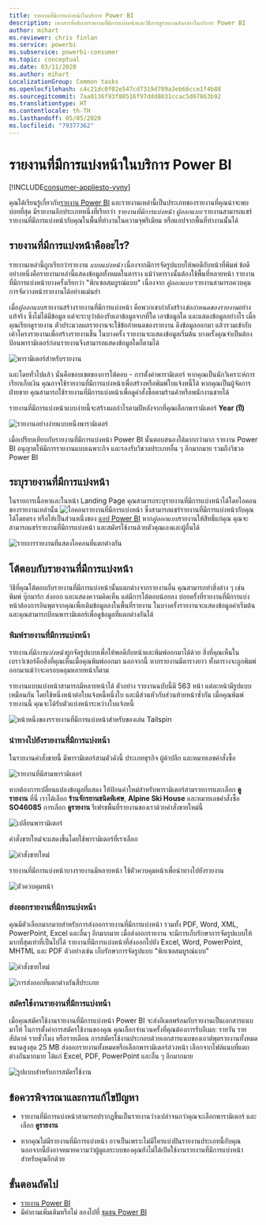 ```yaml
---
title: รายงานที่มีการแบ่งหน้าในบริการ Power BI
description: เอกสารที่อธิบายรายงานที่มีการแบ่งหน้าและวิธีการดูรายงานดังกล่าวในบริการ Power BI
author: mihart
ms.reviewer: chris finlan
ms.service: powerbi
ms.subservice: powerbi-consumer
ms.topic: conceptual
ms.date: 03/11/2020
ms.author: mihart
LocalizationGroup: Common tasks
ms.openlocfilehash: c4c21dc0f02e547cd7319d789a3eb66cce1f4b88
ms.sourcegitcommit: 7aa0136f93f88516f97ddd8031ccac5d07863b92
ms.translationtype: HT
ms.contentlocale: th-TH
ms.lasthandoff: 05/05/2020
ms.locfileid: "79377362"
---
```

# <a name="paginated-reports-in-the-power-bi-service"></a>รายงานที่มีการแบ่งหน้าในบริการ Power BI

[!INCLUDE[consumer-appliesto-yyny](../includes/consumer-appliesto-yyny.md)]

คุณได้เรียนรู้เกี่ยวกับ[รายงาน Power BI](end-user-reports.md) และรายงานเหล่านี้เป็นประเภทของรายงานที่คุณน่าจะพบบ่อยที่สุด มีรายงานอีกประเภทหนึ่งที่เรียกว่า *รายงานที่มีการแบ่งหน้า* *ผู้ออกแบบ* รายงานสามารถแชร์รายงานที่มีการแบ่งหน้ากับคุณในพื้นที่ทำงานในความจุพรีเมียม หรือแอปจากพื้นที่ทำงานนั้นได้ 

## <a name="what-is-a-paginated-report"></a>รายงานที่มีการแบ่งหน้าคืออะไร?

รายงานเหล่านี้ถูกเรียกว่ารายงาน *แบบแบ่งหน้า* เนื่องจากมีการจัดรูปแบบให้พอดีกับหน้าที่พิมพ์ ข้อดีอย่างหนึ่งคือรายงานเหล่านี้แสดงข้อมูลทั้งหมดในตาราง แม้ว่าตารางนั้นต้องใช้พื้นที่หลายหน้า รายงานที่มีการแบ่งหน้าบางครั้งเรียกว่า "พิกเซลสมบูรณ์แบบ" เนื่องจาก *ผู้ออกแบบ* รายงานสามารถควบคุมการจัดวางหน้ารายงานได้อย่างแม่นยำ

เมื่อ*ผู้ออกแบบ*รายงานสร้างรายงานที่มีการแบ่งหน้า คือพวกเขากำลังสร้าง*ข้อกำหนดของรายงาน*อย่างแท้จริง ซึ่งไม่ได้มีข้อมูล แต่จะระบุว่าต้องรับเอาข้อมูลจากที่ใด เอาข้อมูลใด และแสดงข้อมูลอย่างไร เมื่อคุณเรียกดูรายงาน ตัวประมวลผลรายงานจะใช้ข้อกำหนดของรายงาน ดึงข้อมูลออกมา แล้วรวมเข้ากับเค้าโครงรายงานเพื่อสร้างรายงานขึ้น ในบางครั้ง รายงานจะแสดงข้อมูลเริ่มต้น บางครั้งคุณจำเป็นต้องป้อนพารามิเตอร์ก่อนรายงานจึงสามารถแสดงข้อมูลใดก็ตามได้ 

   ![พารามิเตอร์สำหรับรายงาน](./media/end-user-paginated-report/power-bi-report-parameters.png)

และโดยทั่วไปแล้ว นั่นคือขอบเขตของการโต้ตอบ - การตั้งค่าพารามิเตอร์ หากคุณเป็นนักวิเคราะห์การเรียกเก็บเงิน คุณอาจใช้รายงานที่มีการแบ่งหน้าเพื่อสร้างหรือพิมพ์ใบแจ้งหนี้ได้ หากคุณเป็นผู้จัดการฝ่ายขาย คุณสามารถใช้รายงานที่มีการแบ่งหน้าเพื่อดูคำสั่งซื้อตามร้านค้าหรือพนักงานขายได้ 

รายงานที่มีการแบ่งหน้าแบบง่ายนี้จะสร้างผลกำไรตามปีหลังจากที่คุณเลือกพารามิเตอร์ **Year (ปี)** 

![รายงานอย่างง่ายแบบหนึ่งพารามิเตอร์](./media/end-user-paginated-report/power-bi-report-simple.png)

เมื่อเปรียบเทียบกับรายงานที่มีการแบ่งหน้า Power BI นั้นตอบสนองได้มากกว่ามาก รายงาน Power BI อนุญาตให้มีการรายงานแบบเฉพาะกิจ และรองรับวิชวลประเภทอื่น ๆ อีกมากมาย รวมถึงวิชวล Power BI

## <a name="identify-a-paginated-report"></a>ระบุรายงานที่มีการแบ่งหน้า

ในรายการเนื้อหาและในหน้า Landing Page คุณสามารถระบุรายงานที่มีการแบ่งหน้าได้โดยไอคอนของรายงานเหล่านั้น ![ไอคอนรายงานที่มีการแบ่งหน้า](media/end-user-paginated-report/power-bi-report-icon.png)  ซึ่งสามารถแชร์รายงานที่มีการแบ่งหน้ากับคุณได้โดยตรง หรือให้เป็นส่วนหนึ่งของ [แอป Power BI](end-user-apps.md) หาก*ผู้ออกแบบ*รายงานให้สิทธิ์แก่คุณ คุณจะสามารถแชร์รายงานที่มีการแบ่งหน้า และสมัครใช้งานด้วยตัวคุณเองและผู้อื่นได้

![รายการรายงานที่แสดงไอคอนที่แตกต่างกัน](./media/end-user-paginated-report/power-bi-report-list.png)

## <a name="interact-with-a-paginated-report"></a>โต้ตอบกับรายงานที่มีการแบ่งหน้า

วิธีที่คุณโต้ตอบกับรายงานที่มีการแบ่งหน้านั้นแตกต่างจากรายงานอื่น คุณสามารถทำสิ่งต่าง ๆ เช่น พิมพ์ บุ๊กมาร์ก ส่งออก และแสดงความคิดเห็น แต่มีการโต้ตอบน้อยลง บ่อยครั้งที่รายงานที่มีการแบ่งหน้าต้องการอินพุตจากคุณเพื่อเติมข้อมูลลงในพื้นที่รายงาน  ในบางครั้งรายงานจะแสดงข้อมูลค่าเริ่มต้น และคุณสามารถป้อนพารามิเตอร์เพื่อดูข้อมูลที่แตกต่างกันได้

### <a name="print-a-paginated-report"></a>พิมพ์รายงานที่มีการแบ่งหน้า

รายงาน*ที่มีการแบ่งหน้า*ถูกจัดรูปแบบเพื่อให้พอดีกับหน้าและพิมพ์ออกมาได้ด้วย สิ่งที่คุณเห็นในเบราว์เซอร์คือสิ่งที่คุณเห็นเมื่อคุณพิมพ์ออกมา นอกจากนี้ หากรายงานมีตารางยาว ทั้งตารางจะถูกพิมพ์ออกมาแม้ว่าจะครอบคลุมหลายหน้าก็ตาม 

รายงานแบบแบ่งหน้าสามารถมีหลายหน้าได้ ตัวอย่าง รายงานฉบับนี้มี 563 หน้า แต่ละหน้ามีรูปแบบเหมือนกัน โดยใช้หนึ่งหน้าต่อใบแจ้งหนี้หนึ่งใบ และมีส่วนหัวกับส่วนท้ายหน้าซ้ำกัน เมื่อคุณพิมพ์รายงานนี้ คุณจะได้รับตัวแบ่งหน้าระหว่างใบแจ้งหนี้

   ![หน้าหนึ่งของรรายงานที่มีการแบ่งหน้าสำหรับของเล่น Tailspin](./media/end-user-paginated-report/power-bi-paginated-500.png)


### <a name="navigate-the-paginated-report"></a>นำทางไปยังรายงานที่มีการแบ่งหน้า

ในรายงานคำสั่งขายนี้ มีพารามิเตอร์สามตัวดังนี้ ประเภทธุรกิจ ผู้ค้าปลีก และหมายเลขคำสั่งซื้อ 

![รายงานที่มีสามพารามิเตอร์](./media/end-user-paginated-report/power-bi-parameter.png)

หากต้องการเปลี่ยนแปลงข้อมูลที่แสดง ให้ป้อนค่าใหม่สำหรับพารามิเตอร์สามรายการและเลือก **ดูรายงาน** ที่นี่ เราได้เลือก **ร้านจักรยานชนิดพิเศษ**, **Alpine Ski House** และหมายเลขคำสั่งซื้อ **SO46085** การเลือก **ดูรายงาน** รีเฟรชพื้นที่รายงานของเราด้วยคำสั่งขายใหม่นี้

![เปลี่ยนพารามิเตอร์](./media/end-user-paginated-report/power-bi-order.png)

คำสั่งขายใหม่จะแสดงขึ้นโดยใช้พารามิเตอร์ที่เราเลือก 

![คำสั่งขายใหม่](./media/end-user-paginated-report/power-bi-new-order.png)

รายงานที่มีการแบ่งหน้าบางรายงานมีหลายหน้า  ใช้ตัวควบคุมหน้าเพื่อนำทางไปยังรายงาน 

![ตัวควบคุมหน้า](./media/end-user-paginated-report/power-bi-page.png)

### <a name="export-the-paginated-report"></a>ส่งออกรายงานที่มีการแบ่งหน้า
คุณมีตัวเลือกมากมายสำหรับการส่งออกรายงานที่มีการแบ่งหน้า รวมทั้ง PDF, Word, XML, PowerPoint, Excel และอื่นๆ อีกมากมาย เมื่อส่งออกรายงาน จะมีการเก็บรักษาการจัดรูปแบบให้มากที่สุดเท่าที่เป็นไปได้ รายงานที่มีการแบ่งหน้าที่ส่งออกไปยัง Excel, Word, PowerPoint, MHTML และ PDF ตัวอย่างเช่น เก็บรักษาการจัดรูปแบบ "พิกเซลสมบูรณ์แบบ" 

![คำสั่งขายใหม่](./media/end-user-paginated-report/power-bi-exporting.png)

![การส่งออกที่แตกต่างกันสี่ประเภท](./media/end-user-paginated-report/power-bi-four.png)

### <a name="subscribe-to-the-paginated-report"></a>สมัครใช้งานรายงานที่มีการแบ่งหน้า
เมื่อคุณสมัครใช้งานรายงานที่มีการแบ่งหน้า Power BI จะส่งอีเมลพร้อมกับรายงานเป็นเอกสารแนบมาให้ ในการตั้งค่าการสมัครใช้งานของคุณ คุณเลือกจำนวนครั้งที่คุณต้องการรับอีเมล: รายวัน รายสัปดาห์ รายชั่วโมง หรือรายเดือน การสมัครใช้งานประกอบด้วยเอกสารแนบของเอาต์พุตรายงานทั้งหมด ขนาดสูงสุด 25 MB ส่งออกรายงานทั้งหมดหรือเลือกพารามิเตอร์ล่วงหน้า เลือกจากไฟล์แนบที่แตกต่างกันมากมาย ได้แก่ Excel, PDF, PowerPoint และอื่น ๆ อีกมากมาย  

![รูปแบบสำหรับการสมัครใช้งาน](./media/end-user-paginated-report/power-bi-export-list.png)

## <a name="considerations-and-troubleshooting"></a>ข้อควรพิจารณาและการแก้ไขปัญหา

- รายงานที่มีการแบ่งหน้าสามารถปรากฏขึ้นเป็นรายงานว่างเปล่าจนกว่าคุณจะเลือกพารามิเตอร์ และเลือก **ดูรายงาน**

- หากคุณไม่มีรายงานที่มีการแบ่งหน้า อาจเป็นเพราะไม่มีใครแบ่งปันรายงานประเภทนี้กับคุณ นอกจากนี้ยังอาจหมายความว่าผู้ดูแลระบบของคุณยังไม่ได้เปิดใช้งานรายงานที่มีการแบ่งหน้าสำหรับคุณอีกด้วย 

 

## <a name="next-steps"></a>ขั้นตอนถัดไป
- [รายงาน Power BI](end-user-reports.md)
- มีคำถามเพิ่มเติมหรือไม่ ลองไปที่ [ชุมชน Power BI](https://community.powerbi.com/)


